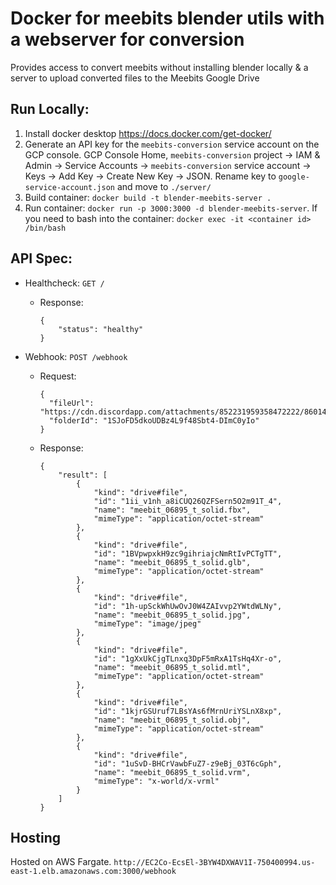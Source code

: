 # Docker for meebits blender utils with a webserver for conversion
Provides access to convert meebits without installing blender locally & a server to upload converted files to the Meebits Google Drive

## Run Locally:
1. Install docker desktop https://docs.docker.com/get-docker/
2. Generate an API key for the `meebits-conversion` service account on the GCP console. GCP Console Home, `meebits-conversion` project -> IAM & Admin -> Service Accounts -> `meebits-conversion` service account -> Keys -> Add Key -> Create New Key -> JSON. Rename key to `google-service-account.json` and move to `./server/`
3. Build container: `docker build -t blender-meebits-server .`
4. Run container: `docker run -p 3000:3000 -d blender-meebits-server`. If you need to bash into the container: `docker exec -it <container id> /bin/bash`


## API Spec:
* Healthcheck: `GET /`
  * Response:
    ```
    {
        "status": "healthy"
    }
    ```

* Webhook: `POST /webhook`
  * Request:
    ```
    {
      "fileUrl": "https://cdn.discordapp.com/attachments/852231959358472222/860143902635196416/meebit_06895_t_solid.vox",
      "folderId": "1SJoFD5dkoUDBz4L9f48Sbt4-DImC0yIo"
    }
    ```
  * Response:
    ```
    {
        "result": [
            {
                "kind": "drive#file",
                "id": "1ii_v1nh_a8iCUQ26QZFSern5O2m91T_4",
                "name": "meebit_06895_t_solid.fbx",
                "mimeType": "application/octet-stream"
            },
            {
                "kind": "drive#file",
                "id": "1BVpwpxkH9zc9gihriajcNmRtIvPCTgTT",
                "name": "meebit_06895_t_solid.glb",
                "mimeType": "application/octet-stream"
            },
            {
                "kind": "drive#file",
                "id": "1h-upSckWhUwOvJ0W4ZAIvvp2YWtdWLNy",
                "name": "meebit_06895_t_solid.jpg",
                "mimeType": "image/jpeg"
            },
            {
                "kind": "drive#file",
                "id": "1gXxUkCjgTLnxq3DpF5mRxA1TsHq4Xr-o",
                "name": "meebit_06895_t_solid.mtl",
                "mimeType": "application/octet-stream"
            },
            {
                "kind": "drive#file",
                "id": "1kjrGSUruf7LBsYAs6fMrnUriYSLnX8xp",
                "name": "meebit_06895_t_solid.obj",
                "mimeType": "application/octet-stream"
            },
            {
                "kind": "drive#file",
                "id": "1uSvD-BHCrVawbFuZ7-z9eBj_03T6cGph",
                "name": "meebit_06895_t_solid.vrm",
                "mimeType": "x-world/x-vrml"
            }
        ]
    }
    ```

## Hosting

Hosted on AWS Fargate. `http://EC2Co-EcsEl-3BYW4DXWAV1I-750400994.us-east-1.elb.amazonaws.com:3000/webhook`
